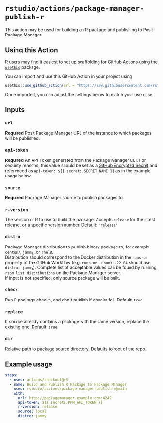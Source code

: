 # `rstudio/actions/package-manager-publish-r`

This action may be used for building an R package and publishing to Posit Package Manager.  

## Using this Action

R users may find it easiest to set up scaffolding for GitHub Actions using the [`usethis`](https://usethis.r-lib.org/) package. 

You can import and use this GitHub Action in your project using 
```r
usethis::use_github_action(url = "https://raw.githubusercontent.com/rstudio/actions/main/examples/package-manager-publish-r.yaml", open = TRUE)
```

Once imported, you can adjust the settings below to match your use case.

## Inputs

### `url`

**Required** Posit Package Manager URL of the instance to which packages
will be published. 

### `api-token`

**Required** An API Token generated from the Package Manager CLI.  For security reasons, this value
should be set as a [GitHub Encrypted Secret](https://docs.github.com/en/actions/security-guides/encrypted-secrets) and referenced 
as `api-token: ${{ secrets.SECRET_NAME }}` as in the example usage below.  

### `source`

**Required** Package Manager source to publish packages to.

### `r-version`

The version of R to use to build the package.  Accepts `release` for the latest release, or a specific version number.  Default: `'release'`

### `distro`

Package Manager distribution to publish binary package to, for example `centos7`, `jammy`, or `rhel8`.  
Distribution should correspond to the Docker distribution in the `runs-on` property of the GitHub Workflow 
(e.g. `runs-on: ubuntu-22.04` should use `distro: jammy`).  Complete list of
acceptable values can be found by running `rspm list distributions` on the Package Manager server.  
If input is not specified, only source package will be built.  

### `check`

Run R package checks, and don't publish if checks fail. Default: `true`

### `replace`

If source already contains a package with the same version, replace the existing one.  Default: `true`

### `dir`

Relative path to package source directory.  Defaults to root of the repo.  

## Example usage

```yaml
steps:
  - uses: actions/checkout@v3
  - name: Build and Publish R Package to Package Manager
    uses: rstudio/actions/package-manager-publish-r@main
    with:
      url: http://packagemanager.example.com:4242
      api-token: ${{ secrets.PPM_API_TOKEN }}
      r-version: release
      source: local
      distro: jammy
```

